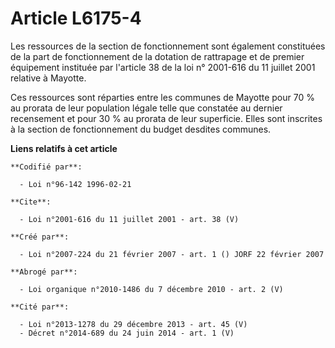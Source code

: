 # Article L6175-4

Les ressources de la section de fonctionnement sont également constituées de la part de fonctionnement de la dotation de
rattrapage et de premier équipement instituée par l'article 38 de la loi n° 2001-616 du 11 juillet 2001 relative à Mayotte. 

Ces ressources sont réparties entre les communes de Mayotte pour 70 % au prorata de leur population légale telle que
constatée au dernier recensement et pour 30 % au prorata de leur superficie. Elles sont inscrites à la section de
fonctionnement du budget desdites communes.

**Liens relatifs à cet article**

	**Codifié par**:

	  - Loi n°96-142 1996-02-21

	**Cite**:

	  - Loi n°2001-616 du 11 juillet 2001 - art. 38 (V)

	**Créé par**:

	  - Loi n°2007-224 du 21 février 2007 - art. 1 () JORF 22 février 2007

	**Abrogé par**:

	  - Loi organique n°2010-1486 du 7 décembre 2010 - art. 2 (V)

	**Cité par**:

	  - Loi n°2013-1278 du 29 décembre 2013 - art. 45 (V)
	  - Décret n°2014-689 du 24 juin 2014 - art. 1 (V)
